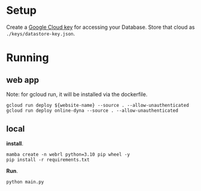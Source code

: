 # Setup
Create a [Google Cloud key](https://console.cloud.google.com/iam-admin/serviceaccounts/details/111959560397464491265/keys?) for accessing your Database.
Store that cloud as `./keys/datastore-key.json`.

# Running

## web app
Note: for gcloud run, it will be installed via the dockerfile.

```
gcloud run deploy ${website-name} --source . --allow-unauthenticated
gcloud run deploy online-dyna --source . --allow-unauthenticated
```

## local

**install**.
```
mamba create -n webrl python=3.10 pip wheel -y
pip install -r requirements.txt
```

**Run**.
```
python main.py
```

